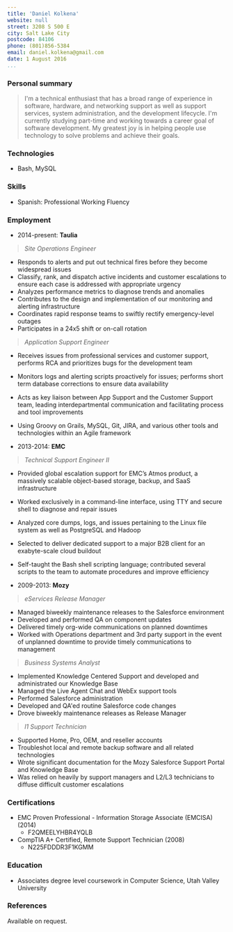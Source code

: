 ```yaml
---
title: 'Daniel Kolkena'
website: null
street: 3208 S 500 E
city: Salt Lake City
postcode: 84106
phone: (801)856-5384
email: daniel.kolkena@gmail.com
date: 1 August 2016
...
```


### Personal summary

> I'm a technical enthusiast that has a broad range of experience in software, hardware, and networking support as well as support services, system administration, and the development lifecycle. I'm currently studying part-time and working towards a career goal of software development. My greatest joy is in helping people use technology to solve problems and achieve their goals.

### Technologies
- Bash, MySQL

### Skills
- Spanish: Professional Working Fluency

### Employment

- 2014-present: **Taulia**

> *Site Operations Engineer*
- Responds to alerts and put out technical fires before they become widespread issues
- Classify, rank, and dispatch active incidents and customer escalations to ensure each case is addressed with appropriate urgency
- Analyzes performance metrics to diagnose trends and anomalies
- Contributes to the design and implementation of our monitoring and alerting infrastructure
- Coordinates rapid response teams to swiftly rectify emergency-level outages
- Participates in a 24x5 shift or on-call rotation

> *Application Support Engineer*
- Receives issues from professional services and customer support, performs RCA and prioritizes bugs for the development team
- Monitors logs and alerting scripts proactively for issues; performs short term database corrections to ensure data availability
- Acts as key liaison between App Support and the Customer Support team, leading interdepartmental communication and facilitating process and tool improvements
- Using Groovy on Grails, MySQL, Git, JIRA, and various other tools and technologies within an Agile framework

- 2013-2014: **EMC**

> *Technical Support Engineer II*
- Provided global escalation support for EMC’s Atmos product, a massively scalable object-based storage, backup, and SaaS infrastructure
- Worked exclusively in a command-line interface, using TTY and secure shell to diagnose and repair issues
- Analyzed core dumps, logs, and issues pertaining to the Linux file system as well as PostgreSQL and Hadoop
- Selected to deliver dedicated support to a major B2B client for an exabyte-scale cloud buildout
- Self-taught the Bash shell scripting language; contributed several scripts to the team to automate procedures and improve efficiency

- 2009-2013: **Mozy**

> *eServices Release Manager*
- Managed biweekly maintenance releases to the Salesforce environment
- Developed and performed QA on component updates
- Delivered timely org-wide communications on planned downtimes
- Worked with Operations department and 3rd party support in the event of unplanned downtime to provide timely communications to management
> *Business Systems Analyst*
- Implemented Knowledge Centered Support and developed and administrated our Knowledge Base
- Managed the Live Agent Chat and WebEx support tools
- Performed Salesforce administration
- Developed and QA'ed routine Salesforce code changes
- Drove biweekly maintenance releases as Release Manager
> *l1 Support Technician*
- Supported Home, Pro, OEM, and reseller accounts
- Troubleshot local and remote backup software and all related technologies
- Wrote significant documentation for the Mozy Salesforce Support Portal and Knowledge Base
- Was relied on heavily by support managers and L2/L3 technicians to diffuse difficult customer escalations

### Certifications

- EMC Proven Professional - Information Storage Associate (EMCISA) (2014)
  - F2QMEELYHBR4YQLB
- CompTIA A+ Certified, Remote Support Technician (2008)
  - N225FDDDR3F1KGMM

### Education

- Associates degree level coursework in Computer Science, Utah Valley University

### References

Available on request.
